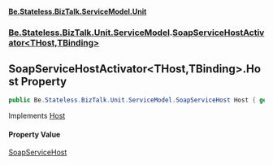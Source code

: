 #### [Be.Stateless.BizTalk.ServiceModel.Unit](README.md 'README')
### [Be.Stateless.BizTalk.Unit.ServiceModel](Be.Stateless.BizTalk.Unit.ServiceModel.md 'Be.Stateless.BizTalk.Unit.ServiceModel').[SoapServiceHostActivator&lt;THost,TBinding&gt;](SoapServiceHostActivator_THost,TBinding_.md 'Be.Stateless.BizTalk.Unit.ServiceModel.SoapServiceHostActivator<THost,TBinding>')

## SoapServiceHostActivator<THost,TBinding>.Host Property

```csharp
public Be.Stateless.BizTalk.Unit.ServiceModel.SoapServiceHost Host { get; }
```

Implements [Host](ISoapServiceHost.Host.md 'Be.Stateless.BizTalk.Unit.ServiceModel.ISoapServiceHost.Host')

#### Property Value
[SoapServiceHost](SoapServiceHost.md 'Be.Stateless.BizTalk.Unit.ServiceModel.SoapServiceHost')